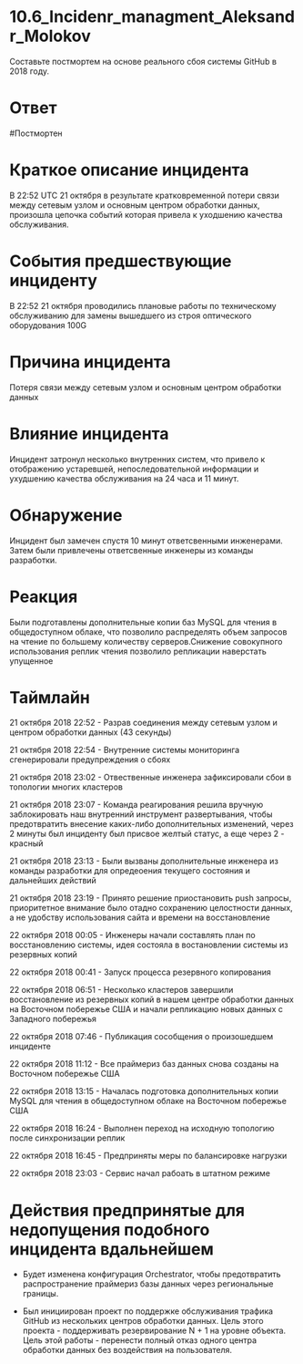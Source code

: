 # 10.6_Incidenr_managment_Aleksandr_Molokov

Составьте постмортем на основе реального сбоя системы GitHub в 2018 году.

# Ответ

#Постмортен

# Краткое описание инцидента
В 22:52 UTC 21 октября в результате кратковременной потери связи между сетевым узлом и основным центром обработки данных, произошла цепочка событий которая привела к уходшению качества обслуживания. 


# События предшествующие инциденту
В 22:52 21 октября проводились плановые работы по техническому обслуживанию для замены вышедшего из строя оптического оборудования 100G


# Причина инцидента
Потеря связи между сетевым узлом  и основным центром обработки данных 


# Влияние инцидента
Инцидент затронул несколько внутренних систем, что привело к отображению устаревшей, непоследовательной информации и ухудшению качества обслуживания на 24 часа и 11 минут.


# Обнаружение
Инцидент был замечен спустя 10 минут ответсвенными инженерами. Затем были привлечены ответсвенные инженеры из команды разработки.


# Реакция
Были подготавлены дополнительные копии баз MySQL для чтения в общедоступном облаке, что позволило распределять объем запросов на чтение по большему количеству серверов.Снижение совокупного использования реплик чтения позволило репликации наверстать упущенное

# Таймлайн
21 октября 2018 22:52 - Разрав соединения между сетевым узлом и центром обработки данных (43 секунды)

21 октября 2018 22:54 - Внутренние системы мониторинга сгенерировали предупреждения о сбоях

21 октября 2018 23:02 - Отвественные инженера зафиксировали сбои в топологии многих кластеров

21 октября 2018 23:07 - Команда реагирования решила вручную заблокировать наш внутренний инструмент развертывания, чтобы предотвратить внесение каких-либо дополнительных изменений, через 2 минуты был инциденту был присвое желтый статус, а еще через 2 - красный

21 октября 2018 23:13 - Были вызваны дополнительные инженера из команды разработки для опредеоения текущего состояния и дальнейших действий

21 октября 2018 23:19 - Принято решение приостановить push запросы, приоритетное внимание было отадно сохранению целостности данных, а не удобству использования сайта и времени на восстановление

22 октября 2018 00:05 - Инженеры начали составлять план по восстановлению системы, идея состояла в востановлении системы из резервных копий

22 октября 2018 00:41 - Запуск процесса резервного копирования

22 октября 2018 06:51 - Несколько кластеров завершили восстановление из резервных копий в нашем центре обработки данных на Восточном побережье США и начали репликацию новых данных с Западного побережья

22 октября 2018 07:46  - Публикация сособщения о произошедшем инциденте

22 октября 2018 11:12 - Все праймериз баз данных снова созданы на Восточном побережье США

22 октября 2018 13:15  - Началась подготовка дополнительных копии MySQL для чтения в общедоступном облаке на Восточном побережье США

22 октября 2018 16:24 - Выполнен переход на исходную топологию после синхронизации реплик

22 октября 2018 16:45 - Предприняты меры по балансировке нагрузки

22 октября 2018 23:03  - Сервис начал рабоать в штатном режиме

# Действия предпринятые для недопущения подобного инцидента вдальнейшем

- Будет изменена конфигурация Orchestrator, чтобы предотвратить распространение праймериз базы данных через региональные границы.

- Был инициирован проект  по поддержке обслуживания трафика GitHub из нескольких центров обработки данных. Цель этого проекта - поддерживать резервирование N + 1 на уровне объекта. Цель этой работы - перенести полный отказ одного центра обработки данных без воздействия на пользователя.



